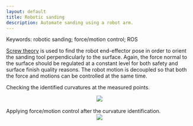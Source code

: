 ```yaml
---
layout: default
title: Robotic sanding
description: Automate sanding using a robot arm.
---
```


Keywords: robotic sanding; force/motion control; ROS

[Screw theory](https://en.wikipedia.org/wiki/Screw_theory) is used to find the robot end-effector pose in order to orient the sanding tool perpendicularly to the surface. Again, the force normal to the surface should be regulated at a constant level for both safety and surface finish quality reasons. The robot motion is decoupled so that both the force and motions can be controlled at the same time.<br/>

Checking the identified curvatures at the measured points.
<br/>
<center>
<img src="../images/freeform-pot.gif"/>
</center>
<br/>
Applying force/motion control after the curvature identification.
<br/>
<center>
<img src="../images/freeform-wood.gif"/>
</center>
<br/>